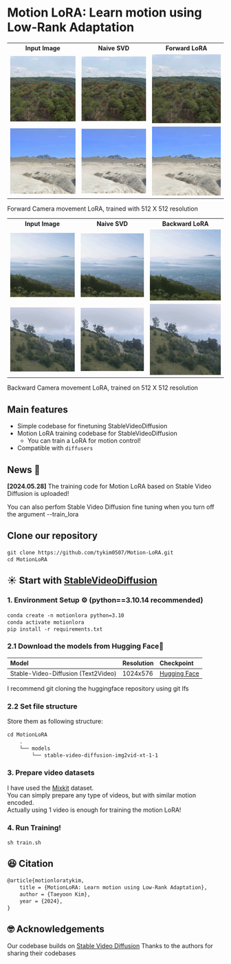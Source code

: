 # Motion LoRA: Learn motion using Low-Rank Adaptation
<div align="center">

</div>


<table>
  <tr>
    <th style="text-align:center;">Input Image</th>
    <th style="text-align:center;">Naive SVD</th>
    <th style="text-align:center;">Forward LoRA</th>
  </tr>
  <tr>
    <td style="text-align:center;"><img src=".asset/forward0_image.png" alt="input image" width="300"/></td>
    <td style="text-align:center;"><img src=".asset/naive_forward0.gif" alt="Image 2" width="300"/></td>
    <td style="text-align:center;"><img src=".asset/forward0.gif" alt="Image 3" width="300"/></td>
  </tr>
  <tr>
    <td style="text-align:center;"><img src=".asset/forward1_image.png" alt="input image" width="300"/></td>
    <td style="text-align:center;"><img src=".asset/naive_forward1.gif" alt="Image 2" width="300"/></td>
    <td style="text-align:center;"><img src=".asset/forward1.gif" alt="Image 3" width="300"/></td>
  </tr>
</table>


Forward Camera movement LoRA, trained with 512 X 512 resolution

<table>
  <tr>
    <th style="text-align:center;">Input Image</th>
    <th style="text-align:center;">Naive SVD</th>
    <th style="text-align:center;">Backward LoRA</th>
  </tr>
  <tr>
    <td style="text-align:center;"><img src=".asset/backward0_image.png" alt="input image" width="300"/></td>
    <td style="text-align:center;"><img src=".asset/naive_backward0.gif" alt="Image 2" width="300"/></td>
    <td style="text-align:center;"><img src=".asset/backward0.gif" alt="Image 3" width="300"/></td>
  </tr>
  <tr>
    <td style="text-align:center;"><img src=".asset/backward1_image.png" alt="input image" width="300"/></td>
    <td style="text-align:center;"><img src=".asset/naive_backward1.gif" alt="Image 2" width="300"/></td>
    <td style="text-align:center;"><img src=".asset/backward1.gif" alt="Image 3" width="300"/></td>
  </tr>
</table>
Backward Camera movement LoRA, trained on 512 X 512 resolution


## Main features

- Simple codebase for finetuning StableVideoDiffusion
- Motion LoRA training codebase for StableVideoDiffusion
  - You can train a LoRA for motion control!
- Compatible with ```diffusers```

## News 📰
**[2024.05.28]** The training code for Motion LoRA based on Stable Video Diffusion is uploaded!

You can also perfom Stable Video Diffusion fine tuning when you turn off the argument --train_lora 

## Clone our repository
```
git clone https://github.com/tykim0507/Motion-LoRA.git
cd MotionLoRA
```

## ☀️ Start with <a href="https://github.com/Stability-AI/generative-models">StableVideoDiffusion</a>

### 1. Environment Setup ⚙️ (python==3.10.14 recommended)
```
conda create -n motionlora python=3.10
conda activate motionlora
pip install -r requirements.txt
```

### 2.1 Download the models from Hugging Face🤗
|Model|Resolution|Checkpoint
|:----|:---------|:---------
|Stable-Video-Diffusion (Text2Video)|1024x576|[Hugging Face](https://huggingface.co/stabilityai/stable-video-diffusion-img2vid-xt-1-1)

I recommend git cloning the huggingface repository using git lfs
### 2.2 Set file structure
Store them as following structure:
```
cd MotionLoRA
    .
    └── models
        └── stable-video-diffusion-img2vid-xt-1-1

```

### 3. Prepare video datasets
I have used the <a href="https://mixkit.co/">Mixkit</a> dataset.  
You can simply prepare any type of videos, but with similar motion encoded.  
Actually using 1 video is enough for training the motion LoRA!


### 4. Run Training!
```
sh train.sh
```

## 😆 Citation
```
@article{motionloratykim,
	title = {MotionLoRA: Learn motion using Low-Rank Adaptation},
	author = {Taeyoon Kim},
	year = {2024},
}
```


## 🤓 Acknowledgements
Our codebase builds on [Stable Video Diffusion](https://github.com/Stability-AI/generative-models)
Thanks to the authors for sharing their codebases
